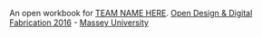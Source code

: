An open workbook for [TEAM NAME HERE](http://fablabwgtn.github.io/Team1-MU_OpenDesign2016).
[Open Design & Digital Fabrication 2016](http://www.massey.ac.nz/massey/learning/programme-course-paper/paper.cfm?paper_code=198320) - [Massey University](http://creative.massey.ac.nz/)


